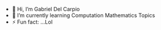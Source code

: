 - 👋 Hi, I’m Gabriel Del Carpio
- 🌱 I’m currently learning Computation Mathematics Topics
- ⚡ Fun fact: ...Lol

<!---
GabrielDelC/GabrielDelC is a ✨ special ✨ repository because its `README.md` (this file) appears on your GitHub profile.
You can click the Preview link to take a look at your changes.
--->
